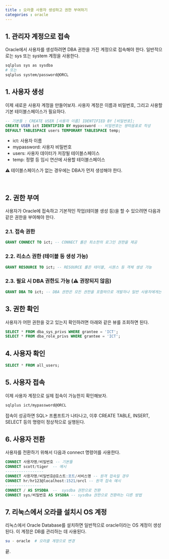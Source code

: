 ```yaml
---
title : 오라클 사용자 생성하고 권한 부여하기
categories : oracle
---
```


## 1. 관리자 계정으로 접속

Oracle에서 사용자를 생성하려면 DBA 권한을 가진 계정으로 접속해야 한다. 일반적으로는 sys 또는 system 계정을 사용한다.

```bash
sqlplus sys as sysdba
# 또는 
sqlplus system/password@ORCL
```

## 1. 사용자 생성

이제 새로운 사용자 계정을 만들어보자. 사용자 계정은 이름과 비밀번호, 그리고 사용할 기본 테이블스페이스가 필요하다.

```sql
-- 기본틀 : CREATE USER [사용자 이름] IDENTIFIED BY [비밀번호];
CREATE USER ict IDENTIFIED BY mypassword -- 비밀번호는 쌍따옴표로 작성
DEFAULT TABLESPACE users TEMPORARY TABLESPACE temp;
```

- ict: 사용자 이름
- mypassword: 사용자 비밀번호
- users: 사용자 데이터가 저장될 테이블스페이스
- temp: 정렬 등 임시 연산에 사용할 테이블스페이스

⚠️ 테이블스페이스가 없는 경우에는 DBA가 먼저 생성해야 한다.

<br>

## 2. 권한 부여

사용자가 Oracle에 접속하고 기본적인 작업(테이블 생성 등)을 할 수 있으려면 다음과 같은 권한을 부여해야 한다.

### 2.1. 접속 권한

```sql 
GRANT CONNECT TO ict; -- CONNECT 롤은 최소한의 로그인 권한을 제공
```

### 2.2. 리소스 권한 (테이블 등 생성 가능)

```sql 
GRANT RESOURCE TO ict; -- RESOURCE 롤은 테이블, 시퀀스 등 객체 생성 가능
```
### 2.3. 필요 시 DBA 권한도 가능 (⚠️ 권장되지 않음)

```sql
GRANT DBA TO ict; -- DBA 권한은 모든 권한을 포함하므로 개발자나 일반 사용자에게는 부여하지 않는 것이 원칙
```

## 3. 권한 확인

사용자가 어떤 권한을 갖고 있는지 확인하려면 아래와 같은 뷰를 조회하면 된다.

```sql
SELECT * FROM dba_sys_privs WHERE grantee = 'ICT';
SELECT * FROM dba_role_privs WHERE grantee = 'ICT';
```

## 4. 사용자 확인

```sql
SELECT * FROM all_users;
```

## 5. 사용자 접속

이제 사용자 계정으로 실제 접속이 가능한지 확인해보자.

```bash
sqlplus ict/mypassword@ORCL
```

접속이 성공하면 SQL> 프롬프트가 나타나고, 이후 CREATE TABLE, INSERT, SELECT 등의 명령이 정상적으로 실행된다.

## 6. 사용자 전환

사용자를 전환하기 위해서 다음과 connect 명령어를 사용한다.

```sql
CONNECT 사용자명/비밀번호 -- 기본틀
CONNECT scott/tiger  -- 예시
-----------------
CONNECT 사용자명/비밀번호@호스트:포트/서비스명 -- 원격 접속일 경우
CONNECT hr/hr123@localhost:1521/orcl -- 원격 접속 예시
----------------
CONNECT / AS SYSDBA  --  sysdba 권한으로 전환
CONNECT sys/비밀번호 AS SYSDBA -- sysdba 권한으로 전환하는 다른 방법
```

## 7. 리눅스에서 오라클 설치시 OS 계정

리눅스에서 Oracle Database를 설치하면 일반적으로 oracle이라는 OS 계정이 생성된다. 이 계정은 DB를 관리하는 데 사용된다.

```sh
su - oracle  # 오라클 계정으로 변경
```

끝.



